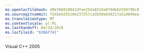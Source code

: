 ```yaml
---
ms.openlocfilehash: 49bf86810041dfee254a0319a6f9db62350799c8
ms.sourcegitcommit: f1d16425528e237257ca3b58eb49217a514849ea
ms.translationtype: MT
ms.contentlocale: pl-PL
ms.lasthandoff: 04/24/2019
ms.locfileid: "63867741"
---
```

Visual C++ 2005